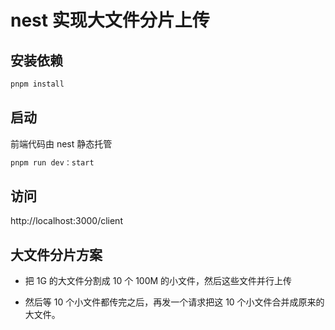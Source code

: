 # nest 实现大文件分片上传

## 安装依赖

```bash
pnpm install
```

## 启动

前端代码由 nest 静态托管

```bash
pnpm run dev：start
```

## 访问
http://localhost:3000/client

## 大文件分片方案

- 把 1G 的大文件分割成 10 个 100M 的小文件，然后这些文件并行上传

- 然后等 10 个小文件都传完之后，再发一个请求把这 10 个小文件合并成原来的大文件。
